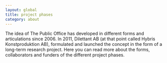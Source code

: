 ```yaml
---
layout: global
title: project phases
category: about
---
```


The idea of The Public Office has developed in different forms and articulations since 2006. In 2011, Dilettant AB (at that point called Hybris Konstproduktion AB), formulated and launched the concept in the form of a long-term research project. Here you can read more about the forms, collaborators and funders of the different project phases.